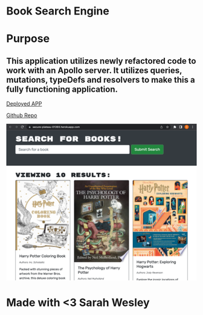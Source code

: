 # Book Search Engine 
# Purpose
## This application utilizes newly refactored code to work with an Apollo server. It utilizes queries, mutations, typeDefs and resolvers to make this a fully functioning application.

[Deployed APP](https://secure-plateau-01393.herokuapp.com/)

[Github Repo](https://github.com/sarahwesley/book-search)

![ScreenShot](./assets/Book-search.png)

# Made with <3 Sarah Wesley

